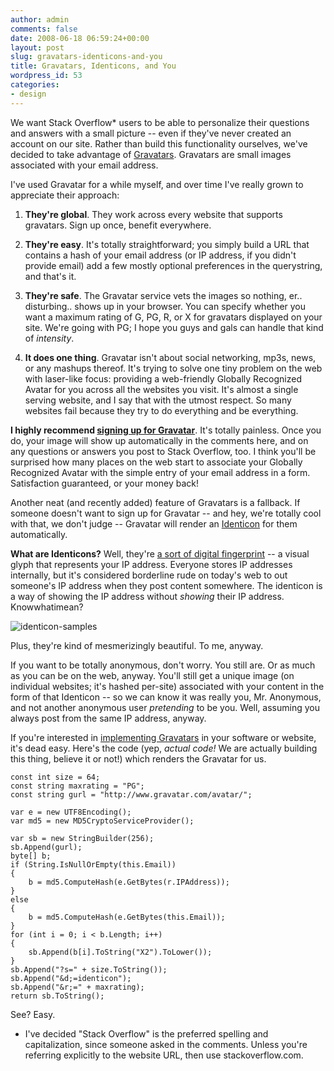 ```yaml
---
author: admin
comments: false
date: 2008-06-18 06:59:24+00:00
layout: post
slug: gravatars-identicons-and-you
title: Gravatars, Identicons, and You
wordpress_id: 53
categories:
- design
---
```



We want Stack Overflow* users to be able to personalize their questions and answers with a small picture -- even if they've never created an account on our site. Rather than build this functionality ourselves, we've decided to take advantage of [Gravatars](http://www.gravatar.com/). Gravatars are small images associated with your email address. 



I've used Gravatar for a while myself, and over time I've really grown to appreciate their approach:







  1. **They're global**. They work across every website that supports gravatars. Sign up once, benefit everywhere.
  


  2. **They're easy**. It's totally straightforward; you simply build a URL that contains a hash of your email address (or IP address, if you didn't provide email) add a few mostly optional preferences in the querystring, and that's it. 
  


  3. **They're safe**. The Gravatar service vets the images so nothing, er.. disturbing.. shows up in your browser. You can specify whether you want a maximum rating of G, PG, R, or X for gravatars displayed on your site. We're going with PG; I hope you guys and gals can handle that kind of _intensity_.
  


  4. **It does one thing**. Gravatar isn't about social networking, mp3s, news, or any mashups thereof. It's trying to solve one tiny problem on the web with laser-like focus: providing a web-friendly Globally Recognized Avatar for you across all the websites you visit. It's almost a single serving website, and I say that with the utmost respect. So many websites fail because they try to do everything and be everything.




**I highly recommend [signing up for Gravatar](http://en.gravatar.com/site/signup/)**. It's totally painless. Once you do, your image will show up automatically in the comments here, and on any questions or answers you post to Stack Overflow, too. I think you'll be surprised how many places on the web start to associate your Globally Recognized Avatar with the simple entry of your email address in a form. Satisfaction guaranteed, or your money back! 



Another neat (and recently added) feature of Gravatars is a fallback. If someone doesn't want to sign up for Gravatar --  and hey, we're totally cool with that, we don't judge -- Gravatar will render an [Identicon](http://en.wikipedia.org/wiki/Identicon) for them automatically.



**What are Identicons?** Well, they're [a sort of digital fingerprint](http://haacked.com/archive/2007/01/22/Identicons_as_Visual_Fingerprints.aspx) -- a visual glyph that represents your IP address. Everyone stores IP addresses internally, but it's considered borderline rude on today's web to out someone's IP address when they post content somewhere. The identicon is a way of showing the IP address without _showing_ their IP address. Knowwhatimean?



![identicon-samples](http://blog.stackoverflow.com/wp-content/uploads/identicon-samples.png)



Plus, they're kind of mesmerizingly beautiful. To me, anyway.



If you want to be totally anonymous, don't worry. You still are. Or as much as you can be on the web, anyway. You'll still get a unique image (on individual websites; it's hashed per-site) associated with your content in the form of that Identicon -- so we can know it was really you, Mr. Anonymous, and not another anonymous user _pretending_ to be you. Well, assuming you always post from the same IP address, anyway.



If you're interested in [implementing Gravatars](http://en.gravatar.com/site/implement) in your software or website, it's dead easy. Here's the code (yep, _actual code!_ We are actually building this thing, believe it or not!) which renders the Gravatar for us.




    
    
    const int size = 64;
    const string maxrating = "PG";
    const string gurl = "http://www.gravatar.com/avatar/";
    
    var e = new UTF8Encoding();
    var md5 = new MD5CryptoServiceProvider();
    
    var sb = new StringBuilder(256);
    sb.Append(gurl);
    byte[] b;
    if (String.IsNullOrEmpty(this.Email))
    {
        b = md5.ComputeHash(e.GetBytes(r.IPAddress));
    }
    else
    {
        b = md5.ComputeHash(e.GetBytes(this.Email));
    }
    for (int i = 0; i < b.Length; i++)
    {
        sb.Append(b[i].ToString("X2").ToLower());
    }            
    sb.Append("?s=" + size.ToString());            
    sb.Append("&d;=identicon");
    sb.Append("&r;=" + maxrating);           
    return sb.ToString();
    





See? Easy. 



* I've decided "Stack Overflow" is the preferred spelling and capitalization, since someone asked in the comments. Unless you're referring explicitly to the website URL, then use stackoverflow.com.
